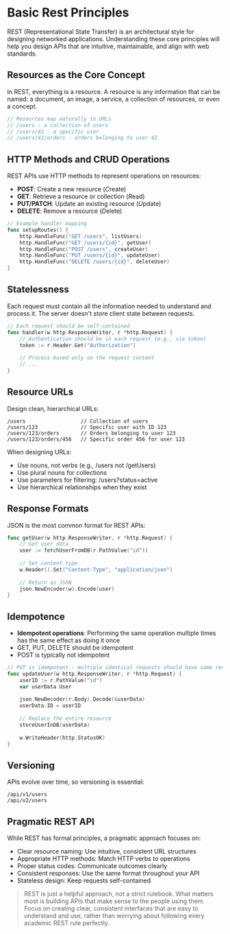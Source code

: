 # Basic Rest Principles

REST (Representational State Transfer) is an architectural style for designing networked applications. 
Understanding these core principles will help you design APIs that are intuitive, maintainable, and align with web standards.

## Resources as the Core Concept

In REST, everything is a resource. 
A resource is any information that can be named: a document, an image, a service, a collection of resources, or even a concept.

```go
// Resources map naturally to URLs
// /users - a collection of users
// /users/42 - a specific user
// /users/42/orders - orders belonging to user 42
```

## HTTP Methods and CRUD Operations

REST APIs use HTTP methods to represent operations on resources:

- **POST**: Create a new resource (*C*reate)
- **GET**: Retrieve a resource or collection (*R*ead)
- **PUT/PATCH**: Update an existing resource (*U*pdate)
- **DELETE**: Remove a resource (*D*elete)


```go
// Example handler mapping
func setupRoutes() {
    http.HandleFunc("GET /users", listUsers)
    http.HandleFunc("GET /users/{id}", getUser)
    http.HandleFunc("POST /users", createUser)
    http.HandleFunc("PUT /users/{id}", updateUser)
    http.HandleFunc("DELETE /users/{id}", deleteUser)
}
```

## Statelessness

Each request must contain all the information needed to understand and process it. 
The server doesn't store client state between requests.

```go
// Each request should be self-contained
func handler(w http.ResponseWriter, r *http.Request) {
    // Authentication should be in each request (e.g., via token)
    token := r.Header.Get("Authorization")
    
    // Process based only on the request content
    // ...
}
```

## Resource URLs

Design clean, hierarchical URLs:

```
/users                  // Collection of users
/users/123              // Specific user with ID 123
/users/123/orders       // Orders belonging to user 123
/users/123/orders/456   // Specific order 456 for user 123
```

When designing URLs:

- Use nouns, not verbs (e.g., /users not /getUsers)
- Use plural nouns for collections
- Use parameters for filtering: /users?status=active
- Use hierarchical relationships when they exist

## Response Formats

JSON is the most common format for REST APIs:

```go
func getUser(w http.ResponseWriter, r *http.Request) {
    // Get user data
    user := fetchUserFromDB(r.PathValue("id"))
    
    // Set content type
    w.Header().Set("Content-Type", "application/json")
    
    // Return as JSON
    json.NewEncoder(w).Encode(user)
}
```

## Idempotence

- **Idempotent operations**: Performing the same operation multiple times has the same effect as doing it once
- GET, PUT, DELETE should be idempotent
- POST is typically not idempotent

```go
// PUT is idempotent - multiple identical requests should have same result
func updateUser(w http.ResponseWriter, r *http.Request) {
    userID := r.PathValue("id")
    var userData User
    
    json.NewDecoder(r.Body).Decode(&userData)
    userData.ID = userID
    
    // Replace the entire resource
    storeUserInDB(userData)
    
    w.WriteHeader(http.StatusOK)
}
```

## Versioning

APIs evolve over time, so versioning is essential:

```
/api/v1/users
/api/v2/users
```

## Pragmatic REST API

While REST has formal principles, a pragmatic approach focuses on:

- Clear resource naming: Use intuitive, consistent URL structures
- Appropriate HTTP methods: Match HTTP verbs to operations
- Proper status codes: Communicate outcomes clearly
- Consistent responses: Use the same format throughout your API
- Stateless design: Keep requests self-contained

> REST is just a helpful approach, not a strict rulebook. 
> What matters most is building APIs that make sense to the people using them. 
> Focus on creating clear, consistent interfaces that are easy to understand and use, rather than worrying about following every academic REST rule perfectly.


